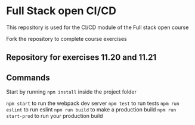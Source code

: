 # Full Stack open CI/CD

This repository is used for the CI/CD module of the Full stack open course

Fork the repository to complete course exercises

## Repository for exercises 11.20 and 11.21

[](https://github.com/r0bert1/package-viewer)

## Commands

Start by running `npm install` inside the project folder

`npm start` to run the webpack dev server
`npm test` to run tests
`npm run eslint` to run eslint
`npm run build` to make a production build
`npm run start-prod` to run your production build
